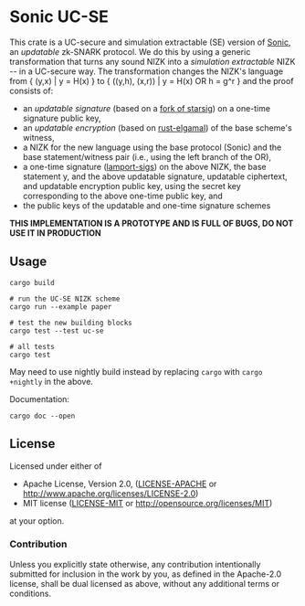 # Sonic UC-SE

This crate is a UC-secure and simulation extractable (SE) version of [Sonic](https://github.com/ebfull/sonic), an _updatable_ zk-SNARK protocol. We do this by using a generic transformation that turns any sound NIZK into a _simulation extractable_ NIZK -- in a UC-secure way. The transformation changes the NIZK's language from { (y,x) | y = H(x) } to { ((y,h), (x,r)) | y = H(x) OR h = g^r } and the proof consists of:
- an _updatable signature_ (based on a [fork of starsig](https://github.com/nglaeser/starsig)) on a one-time signature public key, 
- an _updatable encryption_ (based on [rust-elgamal](https://github.com/ZenGo-X/rust-elgamal)) of the base scheme's witness,
- a NIZK for the new language using the base protocol (Sonic) and the base statement/witness pair (i.e., using the left branch of the OR),
- a one-time signature ([lamport-sigs](https://lib.rs/crates/lamport_sigs)) on the above NIZK, the base statement y, and the above updatable signature, updatable ciphertext, and updatable encryption public key, using the secret key corresponding to the above one-time public key, and
- the public keys of the updatable and one-time signature schemes

**THIS IMPLEMENTATION IS A PROTOTYPE AND IS FULL OF BUGS, DO NOT USE IT IN PRODUCTION**

## Usage

```
cargo build

# run the UC-SE NIZK scheme
cargo run --example paper

# test the new building blocks
cargo test --test uc-se

# all tests
cargo test
```

May need to use nightly build instead by replacing `cargo` with `cargo +nightly` in the above.

Documentation:
```
cargo doc --open
```

## License

Licensed under either of

 * Apache License, Version 2.0, ([LICENSE-APACHE](LICENSE-APACHE) or http://www.apache.org/licenses/LICENSE-2.0)
 * MIT license ([LICENSE-MIT](LICENSE-MIT) or http://opensource.org/licenses/MIT)

at your option.

### Contribution

Unless you explicitly state otherwise, any contribution intentionally
submitted for inclusion in the work by you, as defined in the Apache-2.0
license, shall be dual licensed as above, without any additional terms or
conditions.
